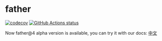 # father

[![codecov](https://codecov.io/gh/umijs/father-next/branch/master/graph/badge.svg)](https://codecov.io/gh/umijs/father-next) [![GitHub Actions status](https://github.com/umijs/father-next/workflows/CI/badge.svg)](https://github.com/umijs/father-next)

Now father@4 alpha version is available, you can try it with our docs: [中文](./docs/guide.md)
